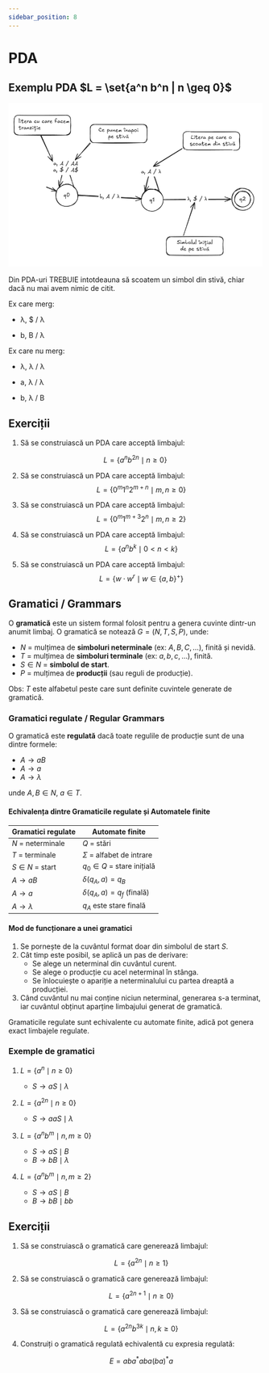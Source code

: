 ```yaml
--- 
sidebar_position: 8 
---
```


# PDA

## Exemplu PDA $L = \set{a^n b^n | n \geq 0}$

![a^nb^n](../static/img/tutoriat7/exemplu1.png)

Din PDA-uri TREBUIE intotdeauna să scoatem un simbol din stivă, chiar dacă nu mai avem nimic de citit.

Ex care merg: 

- λ, $ / λ

- b, B / λ

Ex care nu merg:

- λ, λ / λ

- a, λ / λ

- b, λ / B

## Exerciții

1. Să se construiască un PDA care acceptă limbajul:

$$
L = \left\{ a^n b^{2n} \mid n \geq 0 \right\}
$$

2. Să se construiască un PDA care acceptă limbajul:
$$
L = \left\{ 0^m 1^{n} 2^{m+n} \mid m, n \geq 0 \right\} 
$$

3. Să se construiască un PDA care acceptă limbajul:
$$
L = \left\{ 0^m 1^{m+3} 2^{n} \mid m, n \geq 2 \right\}
$$

4. Să se construiască un PDA care acceptă limbajul:
$$
L = \left\{ a^n b^k \mid 0 < n < k \right\}
$$

5. Să se construiască un PDA care acceptă limbajul:
$$
L = \left\{ w \cdot w^r \mid w \in \{ a, b \}^+ \right\}
$$

## Gramatici / Grammars

O **gramatică** este un sistem formal folosit pentru a genera cuvinte dintr-un anumit limbaj. O gramatică se notează $G = (N, T, S, P)$, unde:

- $N$ = mulțimea de **simboluri neterminale** (ex: $A, B, C, \ldots$), finită și nevidă.
- $T$ = mulțimea de **simboluri terminale** (ex: $a, b, c, \ldots$), finită.
- $S \in N$ = **simbolul de start**.
- $P$ = mulțimea de **producții** (sau reguli de producție).

Obs: $T$ este alfabetul peste care sunt definite cuvintele generate de gramatică.

### Gramatici regulate / Regular Grammars

O gramatică este **regulată** dacă toate regulile de producție sunt de una dintre formele:
- $A \rightarrow aB$
- $A \rightarrow a$
- $A \rightarrow \lambda$

unde $A, B \in N$, $a \in T$.

#### Echivalența dintre Gramaticile regulate și Automatele finite

| Gramatici regulate           | Automate finite                |
|-----------------------------|-------------------------------|
| $N$ = neterminale           | $Q$ = stări                   |
| $T$ = terminale             | $\Sigma$ = alfabet de intrare |
| $S \in N$ = start           | $q_0 \in Q$ = stare inițială  |
| $A \rightarrow aB$          | $\delta(q_A, a) = q_B$        |
| $A \rightarrow a$           | $\delta(q_A, a) = q_f$ (finală)|
| $A \rightarrow \lambda$     | $q_A$ este stare finală        |

#### Mod de funcționare a unei gramatici

1. Se pornește de la cuvântul format doar din simbolul de start $S$.
2. Cât timp este posibil, se aplică un pas de derivare:
   - Se alege un neterminal din cuvântul curent.
   - Se alege o producție cu acel neterminal în stânga.
   - Se înlocuiește o apariție a neterminalului cu partea dreaptă a producției.
3. Când cuvântul nu mai conține niciun neterminal, generarea s-a terminat, iar cuvântul obținut aparține limbajului generat de gramatică.

Gramaticile regulate sunt echivalente cu automate finite, adică pot genera exact limbajele regulate.

### Exemple de gramatici

1. $L = \{ a^n \mid n \geq 0 \}$
   - $S \rightarrow aS \mid \lambda$

2. $L = \{ a^{2n} \mid n \geq 0 \}$
   - $S \rightarrow aaS \mid \lambda$

3. $L = \{ a^n b^m \mid n, m \geq 0 \}$
   - $S \rightarrow aS \mid B$
   - $B \rightarrow bB \mid \lambda$

4. $L = \{ a^n b^m \mid n, m \geq 2 \}$
   - $S \rightarrow aS \mid B$
   - $B \rightarrow bB \mid bb$

## Exerciții

1. Să se construiască o gramatică care generează limbajul:

    $$
    L = \{ a^{2n} \mid n \geq 1 \}
    $$

2. Să se construiască o gramatică care generează limbajul:

    $$
    L = \{ a^{2n+1} \mid n \geq 0 \}
    $$

3. Să se construiască o gramatică care generează limbajul:

    $$
    L = \{ a^{2n} b^{3k} \mid n, k \geq 0 \}
    $$

4. Construiți o gramatică regulată echivalentă cu expresia regulată:

    $$
    E = ab a^* ab a (ba)^* a
    $$
